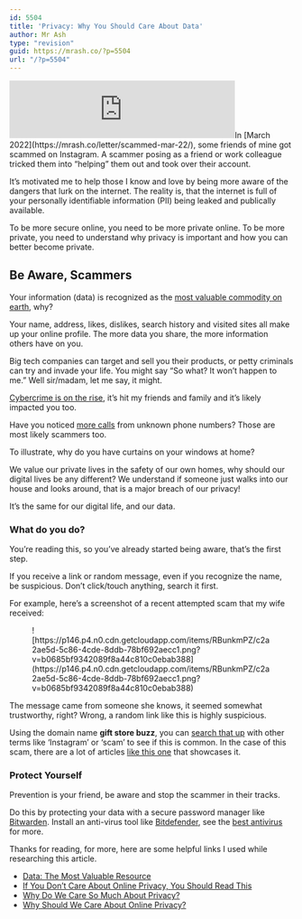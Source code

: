 ```yaml
---
id: 5504
title: 'Privacy: Why You Should Care About Data'
author: Mr Ash
type: "revision"
guid: https://mrash.co/?p=5504
url: "/?p=5504"
---
```


<iframe frameborder="0" height="102px" loading="lazy" scrolling="no" src="https://anchor.fm/mrashleyball/embed/episodes/Privacy-Why-You-Should-Care-About-Data-e1hjs82" width="400px"></iframe>In [March 2022](https://mrash.co/letter/scammed-mar-22/), some friends of mine got scammed on Instagram. A scammer posing as a friend or work colleague tricked them into “helping” them out and took over their account.

It’s motivated me to help those I know and love by being more aware of the dangers that lurk on the internet. The reality is, that the internet is full of your personally identifiable information (PII) being leaked and publically available.

To be more secure online, you need to be more private online. To be more private, you need to understand why privacy is important and how you can better become private.

## Be Aware, Scammers

Your information (data) is recognized as the [most valuable commodity on earth](https://www.economist.com/leaders/2017/05/06/the-worlds-most-valuable-resource-is-no-longer-oil-but-data), why?

Your name, address, likes, dislikes, search history and visited sites all make up your online profile. The more data you share, the more information others have on you.

Big tech companies can target and sell you their products, or petty criminals can try and invade your life. You might say “So what? It won’t happen to me.” Well sir/madam, let me say, it might.

[Cybercrime is on the rise](https://www.forbes.com/sites/chuckbrooks/2021/10/24/more-alarming-cybersecurity-stats-for-2021-/?sh=35b888914a36), it’s hit my friends and family and it’s likely impacted you too.

Have you noticed [more calls](https://www.forbes.com/sites/forbestechcouncil/2018/09/20/the-rise-of-the-phone-scam-crisis/?sh=27bcbb655b0f) from unknown phone numbers? Those are most likely scammers too.

To illustrate, why do you have curtains on your windows at home?

We value our private lives in the safety of our own homes, why should our digital lives be any different? We understand if someone just walks into our house and looks around, that is a major breach of our privacy!

It’s the same for our digital life, and our data.

### **What do you do?**

You’re reading this, so you’ve already started being aware, that’s the first step.

If you receive a link or random message, even if you recognize the name, be suspicious. Don’t click/touch anything, search it first.

For example, here’s a screenshot of a recent attempted scam that my wife received:

<figure class="wp-block-image">![https://p146.p4.n0.cdn.getcloudapp.com/items/RBunkmPZ/c2a2ae5d-5c86-4cde-8ddb-78bf692aecc1.png?v=b0685bf9342089f8a44c810c0ebab388](https://p146.p4.n0.cdn.getcloudapp.com/items/RBunkmPZ/c2a2ae5d-5c86-4cde-8ddb-78bf692aecc1.png?v=b0685bf9342089f8a44c810c0ebab388)</figure>The message came from someone she knows, it seemed somewhat trustworthy, right? Wrong, a random link like this is highly suspicious.

Using the domain name **gift store buzz**, you can [search that up](https://search.brave.com/search?q=gift+store+buzz&source=web) with other terms like ‘Instagram’ or ‘scam’ to see if this is common. In the case of this scam, there are a lot of articles [like this one](https://rationalinsurgent.com/gift-shop-buzz-instagram-message/) that showcases it.

### Protect Yourself

Prevention is your friend, be aware and stop the scammer in their tracks.

Do this by protecting your data with a secure password manager like [Bitwarden](https://bitwarden.com/). Install an anti-virus tool like [Bitdefender](https://www.bitdefender.com/Downloads/), see the [best antivirus](https://thepcsecuritychannel.com/best-antivirus) for more.

Thanks for reading, for more, here are some helpful links I used while researching this article.

- [Data: The Most Valuable Resource](https://insightsunboxed.com/data-the-most-valuable-resource-ziv-baida/)
- [If You Don’t Care About Online Privacy, You Should Read This](https://www.forbes.com/sites/ktorpey/2019/02/28/if-you-dont-care-about-online-privacy-you-should-read-this/?sh=2168e1803886)
- [Why Do We Care So Much About Privacy?](https://www.newyorker.com/magazine/2018/06/18/why-do-we-care-so-much-about-privacy)
- [Why Should We Care About Online Privacy?](https://security.berkeley.edu/news/why-should-we-care-about-online-privacy)